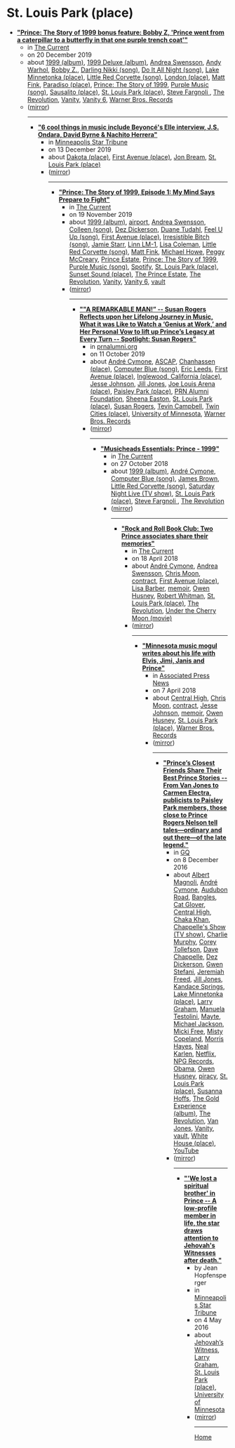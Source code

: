 # St. Louis Park (place)

 - [**"Prince: The Story of 1999 bonus feature: Bobby Z, 'Prince went from a caterpillar to a butterfly in that one purple trench coat'"**](https://www.thecurrent.org/feature/2019/12/20/prince-drummer-bobby-z-the-revolution-interview)<ul><li>in [The Current](https://www.thecurrent.org/)</li><li>on 20 December 2019</li><li>about [1999 (album)](../../../topics/album/1999/index.md), [1999 Deluxe (album)](../../../topics/album/1999-deluxe/index.md), [Andrea Swensson](../../../topics/andrea-swensson/index.md), [Andy Warhol](../../../topics/andy-warhol/index.md), [Bobby Z.](../../../topics/bobby-z/index.md), [Darling Nikki (song)](../../../topics/song/darling-nikki/index.md), [Do It All Night (song)](../../../topics/song/do-it-all-night/index.md), [Lake Minnetonka (place)](../../../topics/place/lake-minnetonka/index.md), [Little Red Corvette (song)](../../../topics/song/little-red-corvette/index.md), [London (place)](../../../topics/place/london/index.md), [Matt Fink](../../../topics/matt-fink/index.md), [Paradiso (place)](../../../topics/place/paradiso/index.md), [Prince: The Story of 1999](../../../topics/prince-the-story-of-1999/index.md), [Purple Music (song)](../../../topics/song/purple-music/index.md), [Sausalito (place)](../../../topics/place/sausalito/index.md), [St. Louis Park (place)](../../../topics/place/st-louis-park/index.md), [Steve Fargnoli ](../../../topics/steve-fargnoli/index.md), [The Revolution](../../../topics/the-revolution/index.md), [Vanity](../../../topics/vanity/index.md), [Vanity 6](../../../topics/vanity-6/index.md), [Warner Bros. Records](../../../topics/warner-bros-records/index.md)</li><li>([mirror](https://web.archive.org/web/*/https://www.thecurrent.org/feature/2019/12/20/prince-drummer-bobby-z-the-revolution-interview))</li><ul>

----

 - [**"6 cool things in music include Beyoncé's Elle interview, J.S. Ondara, David Byrne & Nachito Herrera"**](https://www.startribune.com/6-cool-things-in-music-include-beyonce-s-elle-interview-j-s-ondara-david-byrne-amp-nachito-herrera/566170311/)<ul><li>in [Minneapolis Star Tribune](https://www.startribune.com/)</li><li>on 13 December 2019</li><li>about [Dakota (place)](../../../topics/place/dakota/index.md), [First Avenue (place)](../../../topics/place/first-avenue/index.md), [Jon Bream](../../../topics/jon-bream/index.md), [St. Louis Park (place)](../../../topics/place/st-louis-park/index.md)</li><li>([mirror](https://web.archive.org/web/*/https://www.startribune.com/6-cool-things-in-music-include-beyonce-s-elle-interview-j-s-ondara-david-byrne-amp-nachito-herrera/566170311/))</li><ul>

----

 - [**"Prince: The Story of 1999, Episode 1: My Mind Says Prepare to Fight"**](https://www.thecurrent.org/feature/2019/11/15/prince-story-1999-episode-one)<ul><li>in [The Current](https://www.thecurrent.org/)</li><li>on 19 November 2019</li><li>about [1999 (album)](../../../topics/album/1999/index.md), [airport](../../../topics/airport/index.md), [Andrea Swensson](../../../topics/andrea-swensson/index.md), [Colleen (song)](../../../topics/song/colleen/index.md), [Dez Dickerson](../../../topics/dez-dickerson/index.md), [Duane Tudahl](../../../topics/duane-tudahl/index.md), [Feel U Up (song)](../../../topics/song/feel-u-up/index.md), [First Avenue (place)](../../../topics/place/first-avenue/index.md), [Irresistible Bitch (song)](../../../topics/song/irresistible-bitch/index.md), [Jamie Starr](../../../topics/jamie-starr/index.md), [Linn LM-1](../../../topics/linn-lm-1/index.md), [Lisa Coleman](../../../topics/lisa-coleman/index.md), [Little Red Corvette (song)](../../../topics/song/little-red-corvette/index.md), [Matt Fink](../../../topics/matt-fink/index.md), [Michael Howe](../../../topics/michael-howe/index.md), [Peggy McCreary](../../../topics/peggy-mccreary/index.md), [Prince Estate](../../../topics/prince-estate/index.md), [Prince: The Story of 1999](../../../topics/prince-the-story-of-1999/index.md), [Purple Music (song)](../../../topics/song/purple-music/index.md), [Spotify](../../../topics/spotify/index.md), [St. Louis Park (place)](../../../topics/place/st-louis-park/index.md), [Sunset Sound (place)](../../../topics/place/sunset-sound/index.md), [The Prince Estate](../../../topics/the-prince-estate/index.md), [The Revolution](../../../topics/the-revolution/index.md), [Vanity](../../../topics/vanity/index.md), [Vanity 6](../../../topics/vanity-6/index.md), [vault](../../../topics/vault/index.md)</li><li>([mirror](https://web.archive.org/web/*/https://www.thecurrent.org/feature/2019/11/15/prince-story-1999-episode-one))</li><ul>

----

 - [**""A REMARKABLE MAN!” -- Susan Rogers Reflects upon her Lifelong Journey in Music, What it was Like to Watch a ‘Genius at Work,’ and Her Personal Vow to lift up Prince’s Legacy at Every Turn -- Spotlight: Susan Rogers"**](http://prnalumni.org/members/spotlight/spotlight-susan-rogers/)<ul><li>in [prnalumni.org](http://prnalumni.org/)</li><li>on 11 October 2019</li><li>about [André Cymone](../../../topics/andr-cymone/index.md), [ASCAP](../../../topics/ascap/index.md), [Chanhassen (place)](../../../topics/place/chanhassen/index.md), [Computer Blue (song)](../../../topics/song/computer-blue/index.md), [Eric Leeds](../../../topics/eric-leeds/index.md), [First Avenue (place)](../../../topics/place/first-avenue/index.md), [Inglewood, California (place)](../../../topics/place/inglewood-california/index.md), [Jesse Johnson](../../../topics/jesse-johnson/index.md), [Jill Jones](../../../topics/jill-jones/index.md), [Joe Louis Arena (place)](../../../topics/place/joe-louis-arena/index.md), [Paisley Park (place)](../../../topics/place/paisley-park/index.md), [PRN Alumni Foundation](../../../topics/prn-alumni-foundation/index.md), [Sheena Easton](../../../topics/sheena-easton/index.md), [St. Louis Park (place)](../../../topics/place/st-louis-park/index.md), [Susan Rogers](../../../topics/susan-rogers/index.md), [Tevin Campbell](../../../topics/tevin-campbell/index.md), [Twin Cities (place)](../../../topics/place/twin-cities/index.md), [University of Minnesota](../../../topics/university-of-minnesota/index.md), [Warner Bros. Records](../../../topics/warner-bros-records/index.md)</li><li>([mirror](https://web.archive.org/web/*/http://prnalumni.org/members/spotlight/spotlight-susan-rogers/))</li><ul>

----

 - [**"Musicheads Essentials: Prince - 1999"**](https://www.thecurrent.org/feature/2018/10/27/musicheads-essentials-prince-1999)<ul><li>in [The Current](https://www.thecurrent.org/)</li><li>on 27 October 2018</li><li>about [1999 (album)](../../../topics/album/1999/index.md), [André Cymone](../../../topics/andr-cymone/index.md), [Computer Blue (song)](../../../topics/song/computer-blue/index.md), [James Brown](../../../topics/james-brown/index.md), [Little Red Corvette (song)](../../../topics/song/little-red-corvette/index.md), [Saturday Night Live (TV show)](../../../topics/tv-show/saturday-night-live/index.md), [St. Louis Park (place)](../../../topics/place/st-louis-park/index.md), [Steve Fargnoli ](../../../topics/steve-fargnoli/index.md), [The Revolution](../../../topics/the-revolution/index.md)</li><li>([mirror](https://web.archive.org/web/*/https://www.thecurrent.org/feature/2018/10/27/musicheads-essentials-prince-1999))</li><ul>

----

 - [**"Rock and Roll Book Club: Two Prince associates share their memories"**](https://www.thecurrent.org/feature/2018/04/17/prince-books)<ul><li>in [The Current](https://www.thecurrent.org/)</li><li>on 18 April 2018</li><li>about [André Cymone](../../../topics/andr-cymone/index.md), [Andrea Swensson](../../../topics/andrea-swensson/index.md), [Chris Moon](../../../topics/chris-moon/index.md), [contract](../../../topics/contract/index.md), [First Avenue (place)](../../../topics/place/first-avenue/index.md), [Lisa Barber](../../../topics/lisa-barber/index.md), [memoir](../../../topics/memoir/index.md), [Owen Husney](../../../topics/owen-husney/index.md), [Robert Whitman](../../../topics/robert-whitman/index.md), [St. Louis Park (place)](../../../topics/place/st-louis-park/index.md), [The Revolution](../../../topics/the-revolution/index.md), [Under the Cherry Moon (movie)](../../../topics/movie/under-the-cherry-moon/index.md)</li><li>([mirror](https://web.archive.org/web/*/https://www.thecurrent.org/feature/2018/04/17/prince-books))</li><ul>

----

 - [**"Minnesota music mogul writes about his life with Elvis, Jimi, Janis and Prince"**](https://apnews.com/40d0b497f55245a88a7b38c926003e4f)<ul><li>in [Associated Press News](https://apnews.com/)</li><li>on 7 April 2018</li><li>about [Central High](../../../topics/central-high/index.md), [Chris Moon](../../../topics/chris-moon/index.md), [contract](../../../topics/contract/index.md), [Jesse Johnson](../../../topics/jesse-johnson/index.md), [memoir](../../../topics/memoir/index.md), [Owen Husney](../../../topics/owen-husney/index.md), [St. Louis Park (place)](../../../topics/place/st-louis-park/index.md), [Warner Bros. Records](../../../topics/warner-bros-records/index.md)</li><li>([mirror](https://web.archive.org/web/*/https://apnews.com/40d0b497f55245a88a7b38c926003e4f))</li><ul>

----

 - [**"Prince’s Closest Friends Share Their Best Prince Stories -- From Van Jones to Carmen Electra, publicists to Paisley Park members, those close to Prince Rogers Nelson tell tales—ordinary and out there—of the late legend."**](https://www.gq.com/story/prince-stories)<ul><li>in [GQ](https://www.gq.com/)</li><li>on 8 December 2016</li><li>about [Albert Magnoli](../../../topics/albert-magnoli/index.md), [André Cymone](../../../topics/andr-cymone/index.md), [Audubon Road](../../../topics/audubon-road/index.md), [Bangles](../../../topics/bangles/index.md), [Cat Glover](../../../topics/cat-glover/index.md), [Central High](../../../topics/central-high/index.md), [Chaka Khan](../../../topics/chaka-khan/index.md), [Chappelle's Show (TV show)](../../../topics/tv-show/chappelle-s-show/index.md), [Charlie Murphy](../../../topics/charlie-murphy/index.md), [Corey Tollefson](../../../topics/corey-tollefson/index.md), [Dave Chappelle](../../../topics/dave-chappelle/index.md), [Dez Dickerson](../../../topics/dez-dickerson/index.md), [Gwen Stefani](../../../topics/gwen-stefani/index.md), [Jeremiah Freed](../../../topics/jeremiah-freed/index.md), [Jill Jones](../../../topics/jill-jones/index.md), [Kandace Springs](../../../topics/kandace-springs/index.md), [Lake Minnetonka (place)](../../../topics/place/lake-minnetonka/index.md), [Larry Graham](../../../topics/larry-graham/index.md), [Manuela Testolini](../../../topics/manuela-testolini/index.md), [Mayte](../../../topics/mayte/index.md), [Michael Jackson](../../../topics/michael-jackson/index.md), [Micki Free](../../../topics/micki-free/index.md), [Misty Copeland](../../../topics/misty-copeland/index.md), [Morris Hayes](../../../topics/morris-hayes/index.md), [Neal Karlen](../../../topics/neal-karlen/index.md), [Netflix](../../../topics/netflix/index.md), [NPG Records](../../../topics/npg-records/index.md), [Obama](../../../topics/obama/index.md), [Owen Husney](../../../topics/owen-husney/index.md), [piracy](../../../topics/piracy/index.md), [St. Louis Park (place)](../../../topics/place/st-louis-park/index.md), [Susanna Hoffs](../../../topics/susanna-hoffs/index.md), [The Gold Experience (album)](../../../topics/album/the-gold-experience/index.md), [The Revolution](../../../topics/the-revolution/index.md), [Van Jones](../../../topics/van-jones/index.md), [Vanity](../../../topics/vanity/index.md), [vault](../../../topics/vault/index.md), [White House (place)](../../../topics/place/white-house/index.md), [YouTube](../../../topics/youtube/index.md)</li><li>([mirror](https://web.archive.org/web/*/https://www.gq.com/story/prince-stories))</li><ul>

----

 - [**"'We lost a spiritual brother' in Prince -- A low-profile member in life, the star draws attention to Jehovah's Witnesses after death."**](https://www.startribune.com/prince-s-death-puts-spotlight-on-jehovah-s-witnesses/377972981/)<ul><li>by Jean Hopfensperger</li><li>in [Minneapolis Star Tribune](https://www.startribune.com/)</li><li>on 4 May 2016</li><li>about [Jehovah’s Witness](../../../topics/jehovah-s-witness/index.md), [Larry Graham](../../../topics/larry-graham/index.md), [St. Louis Park (place)](../../../topics/place/st-louis-park/index.md), [University of Minnesota](../../../topics/university-of-minnesota/index.md)</li><li>([mirror](https://web.archive.org/web/*/https://www.startribune.com/prince-s-death-puts-spotlight-on-jehovah-s-witnesses/377972981/))</li><ul>

----

[Home](../index.md)
